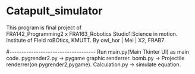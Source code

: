 # Catapult_simulator
This program is final project of  
FRA142_Programming2 x  FRA163_Robotics Studio1:Science in motion. 
Institute of FIeld roBOtics, KMUTT. 
By owl_hor | Mei | X2, FRAB7 

#------------------------------------
Run main.py(Main Tkinter UI) as main code.
pygrender2.py -> pygame graphic renderrer.
bomb.py -> Projectile renderrer(on pygrender2,pygame).
Calculation.py -> simulate equation.

